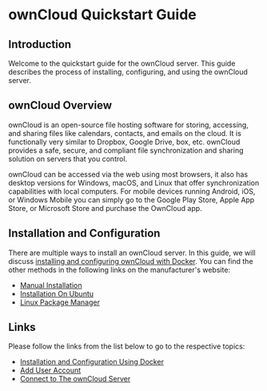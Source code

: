# ownCloud Quickstart Guide

## Introduction


Welcome to the quickstart guide for the ownCloud server. This guide describes the process of installing, configuring, and using the ownCloud server.  

## ownCloud Overview


ownCloud is an open-source file hosting software for storing, accessing, and sharing files like calendars, contacts, and emails on the cloud.
It is functionally very similar to Dropbox, Google Drive, box, etc. ownCloud provides a safe, secure, and compliant file synchronization and sharing solution on servers that you control.  

ownCloud can be accessed via the web using most browsers, it also has desktop versions for Windows, macOS, and Linux that offer synchronization capabilities with local computers. For mobile devices running Android, iOS, or Windows Mobile you can simply go to the Google Play Store, Apple App Store, or Microsoft Store and purchase the OwnCloud app.  

## Installation and Configuration
 
There are multiple ways to install an ownCloud server. In this guide, we will discuss [installing and configuring ownCloud with Docker](./Markdown/Docker.md). You can find the other methods in the following links on the manufacturer's website: 

*  [Manual Installation](https://doc.owncloud.com/server/10.6/admin_manual/installation/manual_installation/index.html/ "Manual Installation")
*  [Installation On Ubuntu](https://doc.owncloud.com/server/10.6/admin_manual/installation/quick_guides/index.html/ "Installation On Ubuntu")
*  [Linux Package Manager](https://doc.owncloud.com/server/10.6/admin_manual/installation/linux_packetmanager_install.html/ "Linux package Manager")  

## Links
Please follow the links from the list below to go to the respective topics:

* [Installation and Configuration Using Docker](./Markdown/Docker.md)
* [Add User Account](./Markdown/UserAccounts.md)
* [Connect to The ownCloud Server](./Markdown/ConnectToOwnCloud.md) 
